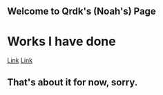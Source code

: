## Welcome to Qrdk's (Noah's) Page





# Works I have done
[Link](https://scratch.mit.edu/projects/261884943/)
[Link](https://scratch.mit.edu/projects/265966283/)

## That's about it for now, sorry.
